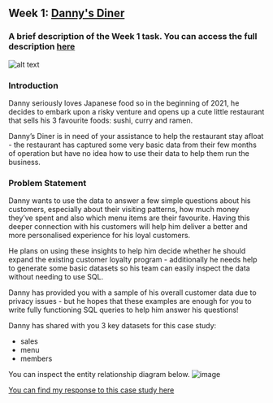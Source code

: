 ## Week 1: [Danny's Diner](https://8weeksqlchallenge.com/case-study-1/)

### A brief description of the Week 1 task. You can access the full description [here](https://8weeksqlchallenge.com/case-study-1/)

![alt text](https://8weeksqlchallenge.com/images/case-study-designs/1.png)

### Introduction
Danny seriously loves Japanese food so in the beginning of 2021, he decides to embark upon a risky venture and opens up a cute little restaurant that sells his 3 favourite foods: sushi, curry and ramen.

Danny’s Diner is in need of your assistance to help the restaurant stay afloat - the restaurant has captured some very basic data from their few months of operation but have no idea how to use their data to help them run the business.

### Problem Statement
Danny wants to use the data to answer a few simple questions about his customers, especially about their visiting patterns, how much money they’ve spent and also which menu items are their favourite. Having this deeper connection with his customers will help him deliver a better and more personalised experience for his loyal customers.

He plans on using these insights to help him decide whether he should expand the existing customer loyalty program - additionally he needs help to generate some basic datasets so his team can easily inspect the data without needing to use SQL.

Danny has provided you with a sample of his overall customer data due to privacy issues - but he hopes that these examples are enough for you to write fully functioning SQL queries to help him answer his questions!

Danny has shared with you 3 key datasets for this case study:

- sales
- menu
- members

You can inspect the entity relationship diagram below.
![image](https://user-images.githubusercontent.com/71897261/234846335-4b77cd07-9a71-4a93-b6a0-4beb66df6145.png)

[You can find my response to this case study here](https://github.com/Mubarakbabs/Danny-s-diner-Week1/blob/main/Data%20with%20Danny%20Week1.txt)
